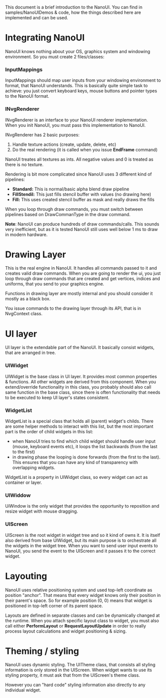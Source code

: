This document is a brief introduction to the NanoUI. You can find in samples/NanoUIDemos & code, how the things described here are implemented and can be used.

# Integrating NanoUI

NanoUI knows nothing about your OS, graphics system and windowing environment. So you must create 2 files/classes:

### InputMappings

InputMappings should map user inputs from your windowing environment to format, that NanoUI understands.
This is basically quite simple task to achieve: you just convert keyboard keys, mouse buttons and pointer types to the NanoUI format.

### INvgRenderer

INvgRenderer is an interface to your NanoUI renderer implementation. When you init NanoUI, you must pass this implementation to NanoUI.

INvgRenderer has 2 basic purposes:
1. Handle texture actions (create, update, delete, etc)
2. Do the real rendering (it is called when you issue **EndFrame** command)

NanoUI treates all textures as ints. All negative values and 0 is treated as there is no texture.

Rendering is bit more complicated since NanoUI uses 3 different kind of pipelines:
- **Standard:** This is normal/basic alpha blend draw pipeline
- **FillStendil:** This just fills stencil buffer with values (no drawing here)
- **Fill:** This uses created stencil buffer as mask and really draws the fills

When you loop through draw commands, you must switch between pipelines based on DrawCommanType in the draw command.

**Note**: NanoUI can produce hundreds of draw commands/calls. This sounds very inefficient, but as it is tested NanoUI still uses well below 1 ms to draw in modern hardware.

# Drawing Layer

This is the real engine in NanoUI. It handles all commands passed to it and creates valid draw commands. When you are going to render the ui, you just loop through draw commands that are created and get vertices, indices and uniforms, that you send to your graphics engine.

Functions in drawing layer are mostly internal and you should consider it mostly as a black box.

You issue commands to the drawing layer through its API, that is in NvgContext class.


# UI layer

UI layer is the extendable part of the NanoUI. It basically consist widgets, that are arranged in tree.

### UIWidget
UIWidget is the base class in UI layer. It provides most common properties & functions. All other widgets are derived from this component.
When you extend/override functionality in this class, you probably should also call same function in the base class, since there is often functionality that needs to be executed to keep UI layer's states consistent.

### WidgetList
WidgetList is a special class that holds all (parent) widget's childs. There are some helper methods to interact with this list, but the most important part is the order of child widgets in this list:

- when NanoUI tries to find which child widget should handle user input (mouse, keyboard events etc), it loops the list backwards (from the last to the first)
- in drawing phase the looping is done forwards (from the first to the last). This ensures that you can have any kind of transparency with overlapping widgets.

WidgetList is a property in UIWidget class, so every widget can act as container or layer.

### UIWiddow
UiWindow is the only widget that provides the opportunity to reposition and resize widget with mouse dragging.

### UIScreen
UIScreen is the root widget in widget tree and so it kind of owns it. It is itself also derived from base UIWidget, but its main purpose is to orchestrate all the widgets in the widget tree. When you want to send user input events to NanoUI, you send the event to the UIScreen and it passes it to the correct widget.

# Layouting

NanoUI uses relative positioning system and used top-left coordinate as position "anchor". That means that every widget knows only their position in their parent's space. So for example position (0, 0) means that widget is positioned in top-left corner of its parent space.

Layouts are defined in separate classes and can be dynamically changed at the runtime. When you attach specific layout class to widget, you must also call either **PerformLayout** or **RequestLayoutUpdate** in order to really process layout calculations and widget positioning & sizing.

# Theming / styling

NanoUI uses dynamic styling. The UITheme class, that consists all styling information is only stored in the UIScreen. When widget wants to use its styling property, it must ask that from the UIScreen's theme class.

However you can "hard code" styling information also directly to any individual widget.
